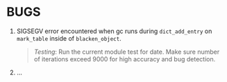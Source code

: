# BUGS

1. SIGSEGV error encountered when gc runs during `dict_add_entry` on `mark_table` inside of `blacken_object`.
    > _Testing_: Run the current module test for date. Make sure number of iterations exceed 9000 for high accuracy
   > and bug detection.
    
2. ...